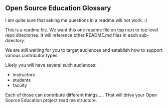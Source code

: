 ## Open Source Education Glossary

I am quite sure that asking me questions in a readme will not work.  :)

This is a readme file.
We want this one readme file on top next to top level repo directories.
It will reference other README.md files in each sub-directory.

We are still waiting for you to target audiences and establish how to support various contributor types.

Likely you will have several such audiences:
- instructors
- students
- faculty

Each of those can contribute different things.....
That will drive your Open Source Education project read me structure.
